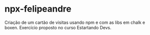# npx-felipeandre

Criação de um cartão de visitas usando npm e com as libs em chalk e boxen. Exercício proposto no curso Estartando Devs.
